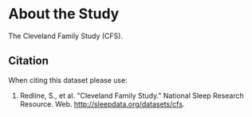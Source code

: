 # About the Study

The Cleveland Family Study (CFS).

## Citation

When citing this dataset please use:

1. Redline, S., et al. "Cleveland Family Study." National Sleep Research Resource. Web. http://sleepdata.org/datasets/cfs.
